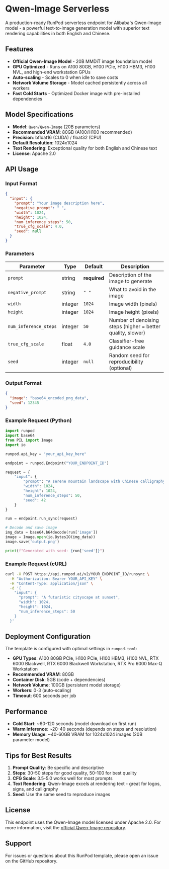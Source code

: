 # Qwen-Image Serverless

A production-ready RunPod serverless endpoint for Alibaba's Qwen-Image model - a powerful text-to-image generation model with superior text rendering capabilities in both English and Chinese.

## Features

- **Official Qwen-Image Model** - 20B MMDiT image foundation model
- **GPU Optimized** - Runs on A100 80GB, H100 PCIe, H100 HBM3, H100 NVL, and high-end workstation GPUs
- **Auto-scaling** - Scales to 0 when idle to save costs
- **Network Volume Storage** - Model cached persistently across all workers
- **Fast Cold Starts** - Optimized Docker image with pre-installed dependencies

## Model Specifications

- **Model**: `Qwen/Qwen-Image` (20B parameters)
- **Recommended VRAM**: 80GB (A100/H100 recommended)
- **Precision**: bfloat16 (CUDA) / float32 (CPU)
- **Default Resolution**: 1024x1024
- **Text Rendering**: Exceptional quality for both English and Chinese text
- **License**: Apache 2.0

## API Usage

### Input Format

```json
{
  "input": {
    "prompt": "Your image description here",
    "negative_prompt": " ",
    "width": 1024,
    "height": 1024,
    "num_inference_steps": 50,
    "true_cfg_scale": 4.0,
    "seed": null
  }
}
```

### Parameters

| Parameter | Type | Default | Description |
|-----------|------|---------|-------------|
| `prompt` | string | **required** | Description of the image to generate |
| `negative_prompt` | string | `" "` | What to avoid in the image |
| `width` | integer | `1024` | Image width (pixels) |
| `height` | integer | `1024` | Image height (pixels) |
| `num_inference_steps` | integer | `50` | Number of denoising steps (higher = better quality, slower) |
| `true_cfg_scale` | float | `4.0` | Classifier-free guidance scale |
| `seed` | integer | `null` | Random seed for reproducibility (optional) |

### Output Format

```json
{
  "image": "base64_encoded_png_data",
  "seed": 12345
}
```

### Example Request (Python)

```python
import runpod
import base64
from PIL import Image
import io

runpod.api_key = "your_api_key_here"

endpoint = runpod.Endpoint("YOUR_ENDPOINT_ID")

request = {
    "input": {
        "prompt": "A serene mountain landscape with Chinese calligraphy 'Harmony'",
        "width": 1024,
        "height": 1024,
        "num_inference_steps": 50,
        "seed": 42
    }
}

run = endpoint.run_sync(request)

# Decode and save image
img_data = base64.b64decode(run['image'])
image = Image.open(io.BytesIO(img_data))
image.save('output.png')

print(f"Generated with seed: {run['seed']}")
```

### Example Request (cURL)

```bash
curl -X POST https://api.runpod.ai/v2/YOUR_ENDPOINT_ID/runsync \
  -H "Authorization: Bearer YOUR_API_KEY" \
  -H "Content-Type: application/json" \
  -d '{
    "input": {
      "prompt": "A futuristic cityscape at sunset",
      "width": 1024,
      "height": 1024,
      "num_inference_steps": 50
    }
  }'
```

## Deployment Configuration

The template is configured with optimal settings in `runpod.toml`:

- **GPU Types**: A100 80GB PCIe, H100 PCIe, H100 HBM3, H100 NVL, RTX 6000 Blackwell, RTX 6000 Blackwell Workstation, RTX Pro 6000 Max-Q Workstation
- **Recommended VRAM**: 80GB
- **Container Disk**: 5GB (code + dependencies)
- **Network Volume**: 100GB (persistent model storage)
- **Workers**: 0-3 (auto-scaling)
- **Timeout**: 600 seconds per job

## Performance

- **Cold Start**: ~60-120 seconds (model download on first run)
- **Warm Inference**: ~20-40 seconds (depends on steps and resolution)
- **Memory Usage**: ~40-60GB VRAM for 1024x1024 images (20B parameter model)

## Tips for Best Results

1. **Prompt Quality**: Be specific and descriptive
2. **Steps**: 30-50 steps for good quality, 50-100 for best quality
3. **CFG Scale**: 3.5-5.0 works well for most prompts
4. **Text Rendering**: Qwen-Image excels at rendering text - great for logos, signs, and calligraphy
5. **Seed**: Use the same seed to reproduce images

## License

This endpoint uses the Qwen-Image model licensed under Apache 2.0. For more information, visit the [official Qwen-Image repository](https://github.com/QwenLM/Qwen-Image).

## Support

For issues or questions about this RunPod template, please open an issue on the GitHub repository.
